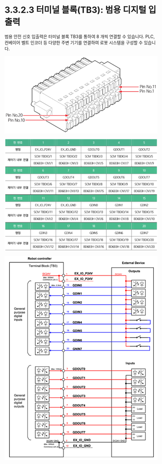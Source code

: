 # 3.3.2.3 터미널 블록\(TB3\): 범용 디지털 입출력

범용 안전 신호 입출력은 터미널 블록 TB3를 통하여 8 개씩 연결할 수 있습니다. PLC, 컨베이어 벨트 인코더 등 다양한 주변 기기를 연결하여 로봇 시스템을 구성할 수 있습니다.

![](../../../.gitbook/assets/tb3_1.png)

![](../../../.gitbook/assets/image%20%283%29.png)

![&#xADF8;&#xB9BC; 23 &#xBC94;&#xC6A9; &#xB514;&#xC9C0;&#xD138; &#xC785;&#xCD9C;&#xB825; &#xC2E0;&#xD638; &#xC5F0;&#xACB0; &#xBC29;&#xBC95;](../../../.gitbook/assets/tb3_2.png)



